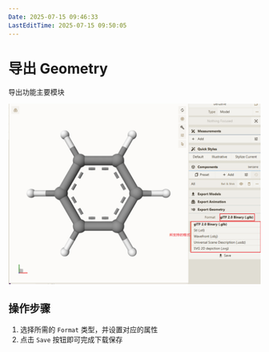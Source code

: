 ```yaml
---
Date: 2025-07-15 09:46:33
LastEditTime: 2025-07-15 09:50:05
---
```

# 导出 Geometry

导出功能主要模块

![export geometry](./assets/export_geometry.png)



## 操作步骤

1. 选择所需的 `Format` 类型，并设置对应的属性
2. 点击 `Save` 按钮即可完成下载保存
